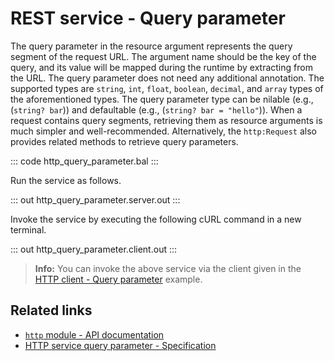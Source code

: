 # REST service - Query parameter

The query parameter in the resource argument represents the query segment of the request URL. The argument name should be the key of the query, and its value will be mapped during the runtime by extracting from the URL. The query parameter does not need any additional annotation. The supported types are `string`, `int`, `float`, `boolean`, `decimal`, and `array` types of the aforementioned types. The query parameter type can be nilable (e.g., (`string? bar`)) and defaultable (e.g., (`string? bar = "hello"`)). When a request contains query segments, retrieving them as resource arguments is much simpler and well-recommended. Alternatively, the `http:Request` also provides related methods to retrieve query parameters.

::: code http_query_parameter.bal :::

Run the service as follows.

::: out http_query_parameter.server.out :::

Invoke the service by executing the following cURL command in a new terminal.

::: out http_query_parameter.client.out :::

>**Info:** You can invoke the above service via the client given in the [HTTP client - Query parameter](/learn/by-example/http-client-query-parameter/) example.

## Related links
- [`http` module - API documentation](https://lib.ballerina.io/ballerina/http/latest/)
- [HTTP service query parameter - Specification](/spec/http/#2343-query-parameter)

